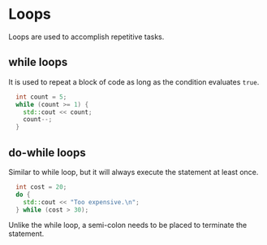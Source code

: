 # Loops

Loops are used to accomplish repetitive tasks.

## while loops

It is used to repeat a block of code as long as the condition evaluates `true`.

```c++
  int count = 5;
  while (count >= 1) {
    std::cout << count;
    count--;
  }
```

## do-while loops

Similar to while loop, but it will always execute the statement at least once.

```c++
  int cost = 20;
  do {
    std::cout << "Too expensive.\n";
  } while (cost > 30);
```

Unlike the while loop, a semi-colon needs to be placed to terminate the statement.

